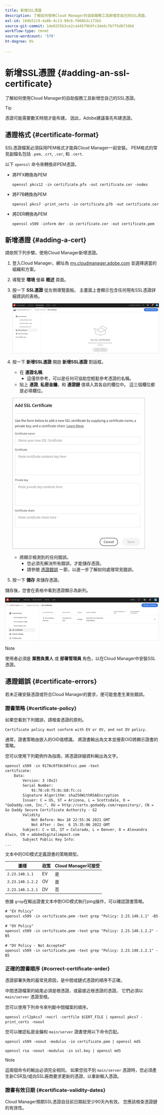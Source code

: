 ```yaml
---
title: 新增SSL憑證
description: 了解如何使用Cloud Manager的自助服務工具新增您自己的SSL憑證。
exl-id: 104b5119-4a8b-4c13-99c6-f866b3c173b2
source-git-commit: 14e0255b3ce2ca44579b9fc3de6c7b7f5d8f34b6
workflow-type: tm+mt
source-wordcount: '579'
ht-degree: 0%

---
```


# 新增SSL憑證 {#adding-an-ssl-certificate}

了解如何使用Cloud Manager的自助服務工具新增您自己的SSL憑證。

>[!TIP]
>
>憑證可能需要數天時間才能布建。 因此，Adobe建議事先布建憑證。

## 憑證格式 {#certificate-format}

SSL憑證檔案必須採用PEM格式才能與Cloud Manager一起安裝。 PEM格式的常見副檔名包括 `.pem,` .`crt`, `.cer`, 和 `.cert`.

以下 `openssl` 命令來轉換非PEM憑證。

* 將PFX轉換為PEM

   ```shell
   openssl pkcs12 -in certificate.pfx -out certificate.cer -nodes
   ```

* 將P7B轉換為PEM

   ```shell
   openssl pkcs7 -print_certs -in certificate.p7b -out certificate.cer
   ```

* 將DER轉換為PEM

   ```shell
   openssl x509 -inform der -in certificate.cer -out certificate.pem
   ```

## 新增憑證 {#adding-a-cert}

請依照下列步驟，使用Cloud Manager新增憑證。

1. 登入Cloud Manager，網址為 [my.cloudmanager.adobe.com](https://my.cloudmanager.adobe.com/) 並選擇適當的組織和方案。

1. 導覽至 **環境** 螢幕 **概述** 頁面。

1. 按一下 **SSL憑證** 從左側導覽面板。 主畫面上會顯示包含任何現有SSL憑證詳細資訊的表格。

   ![新增SSL憑證](/help/implementing/cloud-manager/assets/ssl/ssl-cert-1.png)

1. 按一下 **新增SSL憑證** 開啟 **新增SSL憑證** 對話框。

   * 在 **憑證名稱**.
      * 這僅供參考，可以是任何可協助您輕鬆參考憑證的名稱。
   * 貼上 **憑證**, **私密金鑰**，和 **憑證鏈** 值填入其各自的欄位中。 這三個欄位都是必填欄位。

   ![「添加SSL證書」對話框](/help/implementing/cloud-manager/assets/ssl/ssl-cert-02.png)

   * 將顯示檢測到的任何錯誤。
      * 您必須先解決所有錯誤，才能儲存憑證。
      * 請參閱 [憑證錯誤](#certificate-errors) 一節，以進一步了解如何處理常見錯誤。


1. 按一下 **儲存** 來儲存憑證。

儲存後，您會在表格中看到憑證顯示為新列。

![已儲存SSL憑證](/help/implementing/cloud-manager/assets/ssl/ssl-cert-3.png)

>[!NOTE]
>
>使用者必須是 **業務負責人** 或 **部署管理員** 角色，以在Cloud Manager中安裝SSL憑證。

## 憑證錯誤 {#certificate-errors}

若未正確安裝憑證或符合Cloud Manager的要求，便可能會產生某些錯誤。

### 證書策略 {#certificate-policy}

如果您看到下列錯誤，請檢查憑證的原則。

```text
Certificate policy must conform with EV or OV, and not DV policy.
```

通常，證書策略由嵌入的OID值標識。 將證書輸出為文本並搜索OID將顯示證書的策略。

您可以使用下列範例作為指南，將憑證詳細資料輸出為文字。

```text
openssl x509 -in 9178c0f58cb8fccc.pem -text
certificate:
    Data:
        Version: 3 (0x2)
        Serial Number:
            91:78:c0:f5:8c:b8:fc:cc
        Signature Algorithm: sha256WithRSAEncryption
        Issuer: C = US, ST = Arizona, L = Scottsdale, O = "GoDaddy.com, Inc.", OU = http://certs.godaddy.com/repository/, CN = Go Daddy Secure Certificate Authority - G2
        Validity
            Not Before: Nov 10 22:55:36 2021 GMT
            Not After : Dec  6 15:35:06 2022 GMT
        Subject: C = US, ST = Colorado, L = Denver, O = Alexandra Alwin, CN = adobedigitalimpact.com
        Subject Public Key Info:
...
```

文本中的OID模式定義證書的策略類型。

| 圖樣 | 政策 | Cloud Manager可接受 |
|---|---|---|
| `2.23.140.1.1` | EV | 是 |
| `2.23.140.1.2.2` | OV | 是 |
| `2.23.140.1.2.1` | DV | 否 |

依據 `grep`在輸出證書文本中對OID模式執行ping操作，可以確認證書策略。

```shell
# "EV Policy"
openssl x509 -in certificate.pem -text grep "Policy: 2.23.140.1.1" -B5

# "OV Policy"
openssl x509 -in certificate.pem -text grep "Policy: 2.23.140.1.2.2" -B5

# "DV Policy - Not Accepted"
openssl x509 -in certificate.pem -text grep "Policy: 2.23.140.1.2.1" -B5
```

### 正確的證書順序 {#correct-certificate-order}

憑證部署失敗的最常見原因，是中間或鏈式憑證的順序不正確。

中間憑證檔案的結尾必須是根憑證，或最接近根憑證的憑證。 它們必須以 `main/server` 憑證至根。

您可以使用下列命令來判斷中間檔案的順序。

```shell
openssl crl2pkcs7 -nocrl -certfile $CERT_FILE | openssl pkcs7 -print_certs -noout
```

您可以確認私密金鑰和 `main/server` 證書使用以下命令匹配。

```shell
openssl x509 -noout -modulus -in certificate.pem | openssl md5
```

```shell
openssl rsa -noout -modulus -in ssl.key | openssl md5
```

>[!NOTE]
>
>這兩個命令的輸出必須完全相同。 如果您找不到 `main/server` 憑證時，您必須產生新CSR及/或向SSL廠商要求更新的憑證，以重新輸入憑證。

### 證書有效日期 {#certificate-validity-dates}

Cloud Manager預期SSL憑證自目前日期起至少90天內有效。 您應該檢查憑證鏈的有效性。
